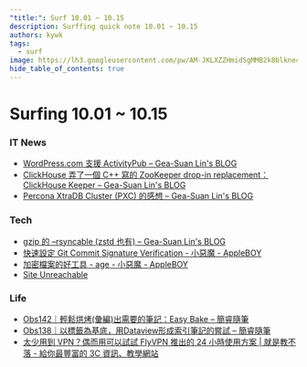 ```yaml
---
"title:": Surf 10.01 ~ 10.15
description: Surffing quick note 10.01 ~ 10.15
authors: kywk
tags:
  - surf
image: https://lh3.googleusercontent.com/pw/AM-JKLXZZHmidSgMMB2k8blkneclNRysPXLr__G7rZ4hPi2sN0jC67PHAbX1MyFj8hQX_MTZ6bwIMPwCyu2fu1bU0ZXSX09eu-OlSDb4U-9haUS_wgnVPLaCM6WQLsRbsnocF8X5Edmt35rDjytljbNEMsaf8A=w800-no?authuser=0
hide_table_of_contents: true
---
```


Surfing 10.01 ~ 10.15
==================

### IT News

- [WordPress.com 支援 ActivityPub – Gea-Suan Lin's BLOG](https://blog.gslin.org/archives/2023/10/12/11392/)
- [ClickHouse 弄了一個 C++ 寫的 ZooKeeper drop-in replacement：ClickHouse Keeper – Gea-Suan Lin's BLOG](https://blog.gslin.org/archives/2023/09/28/11374/)
- [Percona XtraDB Cluster (PXC) 的感想 – Gea-Suan Lin's BLOG](https://blog.gslin.org/archives/2023/09/25/11371)

### Tech

- [gzip 的 –rsyncable (zstd 也有) – Gea-Suan Lin's BLOG](https://blog.gslin.org/archives/2023/10/08/11388/)
- [快速設定 Git Commit Signature Verification - 小惡魔 - AppleBOY](https://blog.wu-boy.com/2023/10/git-commit-signature-verification/)
-  [加密檔案的好工具 - age - 小惡魔 - AppleBOY](https://blog.wu-boy.com/2023/09/secure-encryption-tool-age)
- [Site Unreachable](https://www.maketecheasier.com/self-hosted-rss-reader-with-freshrss-docker/)

### Life

- [Obs142｜輕鬆烘烤(彙編)出需要的筆記：Easy Bake – 簡睿隨筆](https://jdev.tw/blog/8218/easy-bake-compile-notes-into-a-new-note)
- [Obs138｜以標籤為基底，用Dataview形成索引筆記的嘗試 – 簡睿隨筆](https://jdev.tw/blog/8194/create-index-notes-by-dataview-and-tags)
- [太少用到 VPN？偶而用可以試試 FlyVPN 推出的 24 小時使用方案 | 就是教不落 - 給你最豐富的 3C 資訊、教學網站](https://steachs.com/archives/63762)
